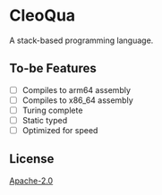 # CleoQua

A stack-based programming language.

## To-be Features

- [ ] Compiles to arm64 assembly
- [ ] Compiles to x86_64 assembly
- [ ] Turing complete
- [ ] Static typed
- [ ] Optimized for speed

## License

[Apache-2.0](./LICENSE)
